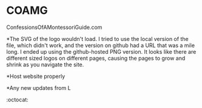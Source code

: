 # COAMG
ConfessionsOfAMontessoriGuide.com

*The SVG of the logo wouldn't load.  I tried to use the local version of the file, which didn't work, and the version on github had a URL that was a mile long.  I ended up using the github-hosted PNG version.  It looks like there are different sized logos on different pages, causing the pages to grow and shrink as you navigate the site.

*Host website properly

*Any new updates from L

:octocat: